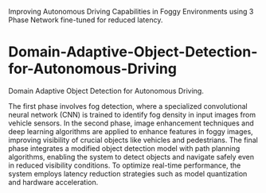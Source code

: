 Improving Autonomous Driving Capabilities in Foggy Environments using 3 Phase Network fine-tuned for reduced latency.

# Domain-Adaptive-Object-Detection-for-Autonomous-Driving
Domain Adaptive Object Detection for  Autonomous Driving.

The first phase involves fog detection, where a specialized convolutional neural network (CNN) is trained to identify fog density in input images from vehicle sensors. 
In the second phase, image enhancement techniques and deep learning algorithms are applied to enhance features in foggy images, improving visibility of crucial objects like vehicles and pedestrians. The final phase integrates a modified object detection model with path planning algorithms, enabling the system to detect objects and navigate safely even in reduced visibility conditions.
 To optimize real-time performance, the system employs latency reduction strategies such as model quantization and hardware acceleration.
 
